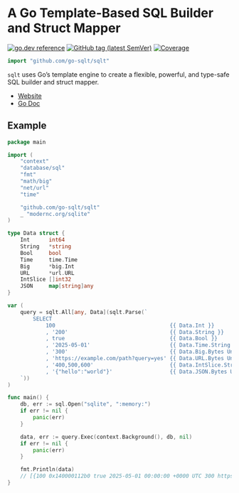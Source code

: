 # A Go Template-Based SQL Builder and Struct Mapper

[![go.dev reference](https://img.shields.io/badge/go.dev-reference-007d9c?logo=go&logoColor=white)](https://pkg.go.dev/github.com/go-sqlt/sqlt)
[![GitHub tag (latest SemVer)](https://img.shields.io/github/tag/go-sqlt/sqlt.svg?style=social)](https://github.com/go-sqlt/sqlt/tags)
[![Coverage](https://img.shields.io/badge/Coverage-76.3%25-brightgreen)](https://github.com/go-sqlt/sqlt/actions)

```go
import "github.com/go-sqlt/sqlt"
```

`sqlt` uses Go’s template engine to create a flexible, powerful, and type-safe SQL builder and struct mapper.  

- [Website](https://go-sqlt.github.io)
- [Go Doc](https://pkg.go.dev/github.com/go-sqlt/sqlt)

## Example

```go
package main

import (
	"context"
	"database/sql"
	"fmt"
	"math/big"
	"net/url"
	"time"

	"github.com/go-sqlt/sqlt"
	_ "modernc.org/sqlite"
)

type Data struct {
	Int      int64
	String   *string
	Bool     bool
	Time     time.Time
	Big      *big.Int
	URL      *url.URL
	IntSlice []int32
	JSON     map[string]any
}

var (
	query = sqlt.All[any, Data](sqlt.Parse(`
		SELECT
			100                                    {{ Data.Int }}
			, '200'                                {{ Data.String }}
			, true                                 {{ Data.Bool }}
			, '2025-05-01'                         {{ Data.Time.String (ParseTime "DateOnly" "UTC") }}
			, '300'                                {{ Data.Big.Bytes UnmarshalText }}
			, 'https://example.com/path?query=yes' {{ Data.URL.Bytes UnmarshalBinary }}
			, '400,500,600'                        {{ Data.IntSlice.String (Split "," (ParseInt 10 64)) }}
			, '{"hello":"world"}'                  {{ Data.JSON.Bytes UnmarshalJSON }}
	`))
)

func main() {
	db, err := sql.Open("sqlite", ":memory:")
	if err != nil {
		panic(err)
	}

	data, err := query.Exec(context.Background(), db, nil)
	if err != nil {
		panic(err)
	}

	fmt.Println(data)
	// [{100 0x140000112b0 true 2025-05-01 00:00:00 +0000 UTC 300 https://example.com/path?query=yes [400 500 600] map[hello:world]}]
}
```